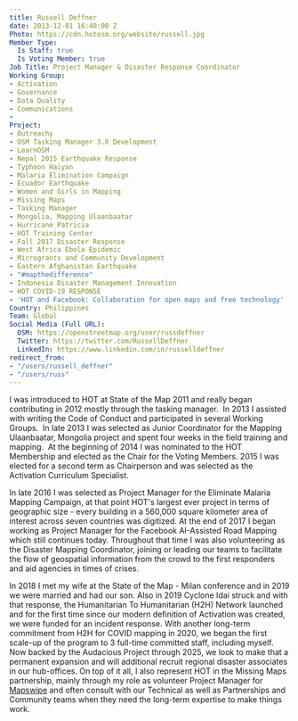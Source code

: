 ```yaml
---
title: Russell Deffner
date: 2013-12-01 16:40:00 Z
Photo: https://cdn.hotosm.org/website/russell.jpg
Member Type:
  Is Staff: true
  Is Voting Member: true
Job Title: Project Manager & Disaster Response Coordinator
Working Group:
- Activation
- Governance
- Data Quality
- Communications
- 
Project:
- Outreachy
- OSM Tasking Manager 3.0 Development
- LearnOSM
- Nepal 2015 Earthquake Response
- Typhoon Haiyan
- Malaria Elimination Campaign
- Ecuador Earthquake
- Women and Girls in Mapping
- Missing Maps
- Tasking Manager
- Mongolia, Mapping Ulaanbaatar
- Hurricane Patricia
- HOT Training Center
- Fall 2017 Disaster Response
- West Africa Ebola Epidemic
- Microgrants and Community Development
- Eastern Afghanistan Earthquake
- "#mapthedifference"
- Indonesia Disaster Management Innovation
- HOT COVID-19 RESPONSE
- 'HOT and Facebook: Collaboration for open maps and free technology'
Country: Philippines
Team: Global
Social Media (Full URL):
  OSM: https://openstreetmap.org/user/russdeffner
  Twitter: https://twitter.com/RussellDeffner
  LinkedIn: https://www.linkedin.com/in/russelldeffner
redirect_from:
- "/users/russell_deffner"
- "/users/russ"
---
```


<p>I was introduced to HOT at State of the Map 2011 and really began contributing in 2012 mostly through the tasking manager.&nbsp; In 2013 I assisted with writing the Code of Conduct and participated in several Working Groups.&nbsp; In late 2013 I was selected as Junior Coordinator for the Mapping Ulaanbaatar, Mongolia project and spent four weeks in the field training and mapping.&nbsp; At the beginning of 2014 I was nominated to the HOT Membership and elected as the Chair for the Voting Members. 2015 I was elected for a second term as Chairperson and was selected as the Activation Curriculum Specialist.</p><p>In late 2016 I was selected as Project Manager for the Eliminate Malaria Mapping Campaign, at that point HOT's largest ever project in terms of geographic size - every building in a 560,000 square kilometer area of interest across seven countries was digitized. At the end of 2017 I began working as Project Manager for the Facebook AI-Assisted Road Mapping which still continues today. Throughout that time I was also volunteering as the Disaster Mapping Coordinator, joining or leading our teams to facilitate the flow of geospatial information from the crowd to the first responders and aid agencies in times of crises.</p><p>In 2018 I met my wife at the State of the Map - Milan conference and in 2019 we were married and had our son. Also in 2019 Cyclone Idai struck and with that response, the Humanitarian To Humanitarian (H2H) Network launched and for the first time since our modern definition of Activation was created, we were funded for an incident response. With another long-term commitment from H2H for COVID mapping in 2020, we began the first scale-up of the program to 3 full-time committed staff, including myself. Now backed by the Audacious Project through 2025, we look to make that a permanent expansion and will additional recruit regional disaster associates in our hub-offices. On top of it all, I also represent HOT in the Missing Maps partnership, mainly through my role as volunteer Project Manager for <a href="http://mapswipe.org/">Mapswipe</a> and often consult with our Technical as well as Partnerships and Community teams when they need the long-term expertise to make things work.</p>
